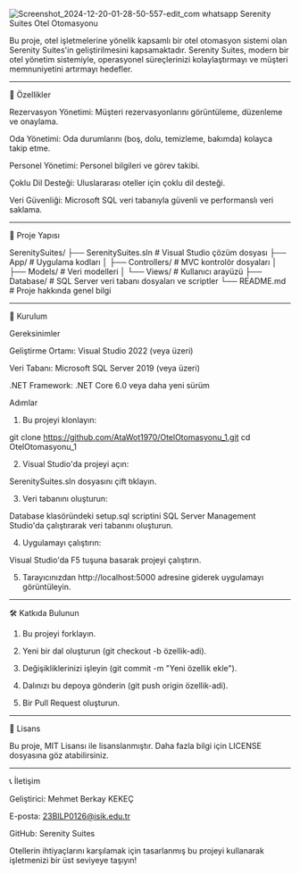 ![Screenshot_2024-12-20-01-28-50-557-edit_com whatsapp](https://github.com/user-attachments/assets/371b440f-48ac-40d7-8915-1a15870824a9)
Serenity Suites Otel Otomasyonu

Bu proje, otel işletmelerine yönelik kapsamlı bir otel otomasyon sistemi olan Serenity Suites'in geliştirilmesini kapsamaktadır. Serenity Suites, modern bir otel yönetim sistemiyle, operasyonel süreçlerinizi kolaylaştırmayı ve müşteri memnuniyetini artırmayı hedefler.


---

🚀 Özellikler

Rezervasyon Yönetimi: Müşteri rezervasyonlarını görüntüleme, düzenleme ve onaylama.

Oda Yönetimi: Oda durumlarını (boş, dolu, temizleme, bakımda) kolayca takip etme.

Personel Yönetimi: Personel bilgileri ve görev takibi.

Çoklu Dil Desteği: Uluslararası oteller için çoklu dil desteği.

Veri Güvenliği: Microsoft SQL veri tabanıyla güvenli ve performanslı veri saklama.



---

📁 Proje Yapısı

SerenitySuites/
├── SerenitySuites.sln   # Visual Studio çözüm dosyası
├── App/                 # Uygulama kodları
│   ├── Controllers/     # MVC kontrolör dosyaları
│   ├── Models/          # Veri modelleri
│   └── Views/           # Kullanıcı arayüzü
├── Database/            # SQL Server veri tabanı dosyaları ve scriptler
└── README.md            # Proje hakkında genel bilgi


---

🔧 Kurulum

Gereksinimler

Geliştirme Ortamı: Visual Studio 2022 (veya üzeri)

Veri Tabanı: Microsoft SQL Server 2019 (veya üzeri)

.NET Framework: .NET Core 6.0 veya daha yeni sürüm


Adımlar

1. Bu projeyi klonlayın:

git clone https://github.com/AtaWot1970/OtelOtomasyonu_1.git
cd OtelOtomasyonu_1


2. Visual Studio'da projeyi açın:

SerenitySuites.sln dosyasını çift tıklayın.



3. Veri tabanını oluşturun:

Database klasöründeki setup.sql scriptini SQL Server Management Studio'da çalıştırarak veri tabanını oluşturun.



4. Uygulamayı çalıştırın:

Visual Studio'da F5 tuşuna basarak projeyi çalıştırın.



5. Tarayıcınızdan http://localhost:5000 adresine giderek uygulamayı görüntüleyin.




---

🛠 Katkıda Bulunun

1. Bu projeyi forklayın.


2. Yeni bir dal oluşturun (git checkout -b özellik-adi).


3. Değişikliklerinizi işleyin (git commit -m "Yeni özellik ekle").


4. Dalınızı bu depoya gönderin (git push origin özellik-adi).


5. Bir Pull Request oluşturun.




---

📝 Lisans

Bu proje, MIT Lisansı ile lisanslanmıştır. Daha fazla bilgi için LICENSE dosyasına göz atabilirsiniz.


---

📞 İletişim

Geliştirici: Mehmet Berkay KEKEÇ

E-posta: 23BILP0126@isik.edu.tr

GitHub: Serenity Suites


Otellerin ihtiyaçlarını karşılamak için tasarlanmış bu projeyi kullanarak işletmenizi bir üst seviyeye taşıyın!

